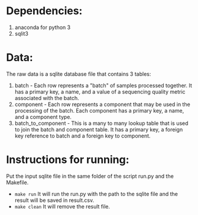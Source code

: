 # Dependencies:
1. anaconda for python 3
2. sqlit3

# Data:
The raw data is a sqlite database file that contains 3 tables:

1. batch - Each row represents a "batch" of samples processed together. It has a primary key, a name, and a value of a sequencing quality metric associated with the batch.
2. component - Each row represents a component that may be used in the processing of the batch. Each component has a primary key, a name, and a component type.
3. batch_to_component - This is a many to many lookup table that is used to join the batch and component table. It has a primary key, a foreign key reference to batch and a foreign key to component.

# Instructions for running:

Put the input sqlite file in the same folder of the script run.py and the Makefile.
- `make run`
	It will run the run.py with the path to the sqlite file and the result will be saved in result.csv.
- `make clean`
	It will remove the result file.




